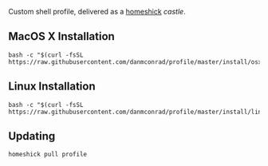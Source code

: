 Custom shell profile, delivered as a [homeshick](https://github.com/andsens/homeshick) _castle_.

## MacOS X Installation

    bash -c "$(curl -fsSL https://raw.githubusercontent.com/danmconrad/profile/master/install/osx)"

## Linux Installation

    bash -c "$(curl -fsSL https://raw.githubusercontent.com/danmconrad/profile/master/install/linux)"

## Updating

    homeshick pull profile
